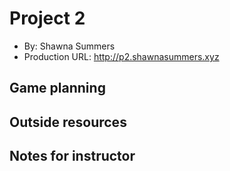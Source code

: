 # Project 2
+ By: Shawna Summers
+ Production URL: <http://p2.shawnasummers.xyz>

## Game planning

## Outside resources

## Notes for instructor

